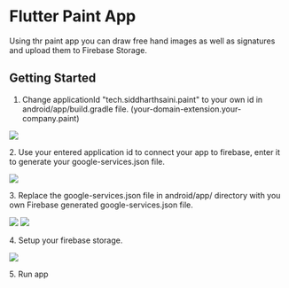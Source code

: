 # Flutter Paint App

Using thr paint app you can draw free hand images as well as signatures and upload them to Firebase Storage.

## Getting Started

1. Change applicationId "tech.siddharthsaini.paint" to your own id in android/app/build.gradle file. (your-domain-extension.your-company.paint)
<p>
  <img src="https://raw.githubusercontent.com/sidxharth/paint-app/master/1.JPG">
</p>
2. Use your entered application id to connect your app to firebase, enter it to generate your google-services.json file.
<p>
  <img src="https://raw.githubusercontent.com/sidxharth/paint-app/master/2.JPG">
</p>
3. Replace the google-services.json file in android/app/ directory with you own Firebase generated google-services.json file.
<p>
  <img src="https://raw.githubusercontent.com/sidxharth/paint-app/master/3.JPG">
  <img src="https://raw.githubusercontent.com/sidxharth/paint-app/master/4.JPG">
</p>
4. Setup your firebase storage.
<p>
  <img src="https://raw.githubusercontent.com/sidxharth/paint-app/master/5.JPG">
</p>
5. Run app
